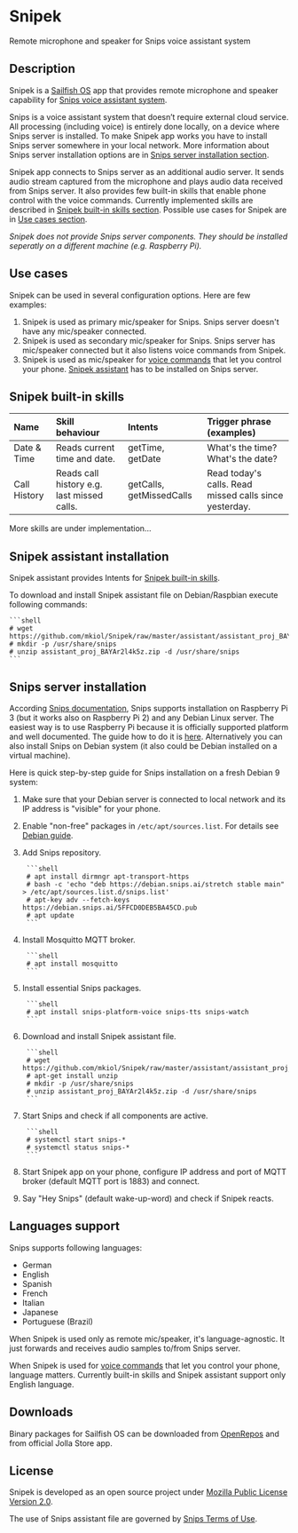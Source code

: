 # Snipek

Remote microphone and speaker for Snips voice assistant system

## Description

Snipek is a [Sailfish OS](https://sailfishos.org/) app that provides remote
microphone and speaker capability for [Snips voice assistant system](https://snips.ai/).

Snips is a voice assistant system that doesn’t require external cloud service.
All processing (including voice) is entirely done locally, on a device where
Snips server is installed. To make Snipek app works you have to install Snips
server somewhere in your local network. More information about Snips server
installation options are in
[Snips server installation section](#snips-server-installation).

Snipek app connects to Snips server as an additional audio server.
It sends audio stream captured from the microphone and plays audio data
received from Snips server. It also provides few built-in skills that
enable phone control with the voice commands. Currently implemented skills are
described in [Snipek built-in skills section](#snipek-built-in-skills).
Possible use cases for Snipek are in [Use cases section](#use-cases-section).

*Snipek does not provide Snips server components. They should be installed seperatly
on a different machine (e.g. Raspberry Pi).*

## Use cases

Snipek can be used in several configuration options. Here are few examples:

1. Snipek is used as primary mic/speaker for Snips.
   Snips server doesn't have any mic/speaker connected.
2. Snipek is used as secondary mic/speaker for Snips.
   Snips server has mic/speaker connected but it also listens voice commands from Snipek.
3. Snipek is used as mic/speaker for [voice commands](#snipek-built-in-skills) that let you control your phone.
   [Snipek assistant](#snipek-assistant-installation) has to be installed on Snips server.

## Snipek built-in skills

| Name | Skill behaviour | Intents | Trigger phrase (examples) |
|:-----|:----------------|:--------|:--------------------------|
| Date & Time | Reads current time and date. | getTime, getDate | What's the time? What's the date? |
| Call History | Reads call history e.g. last missed calls. | getCalls, getMissedCalls | Read today's calls. Read missed calls since yesterday. |

More skills are under implementation...

## Snipek assistant installation

Snipek assistant provides Intents for [Snipek built-in skills](#snipek-built-in-skills).

To download and install Snipek assistant file on Debian/Raspbian execute following commands:

    ```shell
    # wget https://github.com/mkiol/Snipek/raw/master/assistant/assistant_proj_BAYAr2l4k5z.zip
    # mkdir -p /usr/share/snips
    # unzip assistant_proj_BAYAr2l4k5z.zip -d /usr/share/snips
    ```

## Snips server installation

According [Snips documentation](https://docs.snips.ai/), Snips supports installation
on Raspberry Pi 3 (but it works also on Raspberry Pi 2) and any Debian Linux server.
The easiest way is to use Raspberry Pi because it is officially supported platform
and well documented. The guide how to do it is
[here](https://docs.snips.ai/getting-started/quick-start-raspberry-pi).
Alternatively you can also install Snips on Debian system (it also could be Debian
installed on a virtual machine).

Here is quick step-by-step guide for Snips installation on a fresh Debian 9 system:

1. Make sure that your Debian server is connected to local network and its
   IP address is "visible" for your phone.
2. Enable "non-free" packages in `/etc/apt/sources.list`.
   For details see [Debian guide](https://wiki.debian.org/SourcesList).
3. Add Snips repository.

        ```shell
        # apt install dirmngr apt-transport-https
        # bash -c 'echo "deb https://debian.snips.ai/stretch stable main" > /etc/apt/sources.list.d/snips.list'
        # apt-key adv --fetch-keys  https://debian.snips.ai/5FFCD0DEB5BA45CD.pub
        # apt update
        ```

4. Install Mosquitto MQTT broker.

        ```shell
        # apt install mosquitto
        ```

5. Install essential Snips packages.

        ```shell
        # apt install snips-platform-voice snips-tts snips-watch
        ```

6. Download and install Snipek assistant file.

        ```shell
        # wget https://github.com/mkiol/Snipek/raw/master/assistant/assistant_proj_BAYAr2l4k5z.zip
        # apt-get install unzip
        # mkdir -p /usr/share/snips
        # unzip assistant_proj_BAYAr2l4k5z.zip -d /usr/share/snips
        ```

7. Start Snips and check if all components are active.

        ```shell
        # systemctl start snips-*
        # systemctl status snips-*
        ```

8. Start Snipek app on your phone, configure IP address and port of
   MQTT broker (default MQTT port is 1883) and connect.
9. Say "Hey Snips" (default wake-up-word) and check if Snipek reacts.

## Languages support

Snips supports following languages:

- German
- English
- Spanish
- French
- Italian
- Japanese
- Portuguese (Brazil)

When Snipek is used only as remote mic/speaker, it's language-agnostic.
It just forwards and receives audio samples to/from Snips server.

When Snipek is used for [voice commands](#snipek-built-in-skills)
that let you control your phone, language matters.
Currently built-in skills and Snipek assistant support only English language.

## Downloads

Binary packages for Sailfish OS can be downloaded from
[OpenRepos](https://openrepos.net/content/mkiol/snipek) and from official Jolla Store app.

## License

Snipek is developed as an open source project under
[Mozilla Public License Version 2.0](https://www.mozilla.org/MPL/2.0/).

The use of Snips assistant file are governed by
[Snips Terms of Use](https://docs.snips.ai/additional-resources/legal-and-privacy/terms-of-use-highlights).
